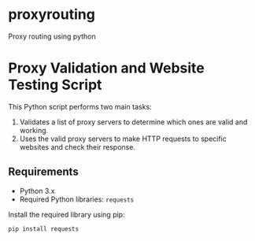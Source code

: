# proxyrouting
Proxy routing using python

# Proxy Validation and Website Testing Script

This Python script performs two main tasks: 

1. Validates a list of proxy servers to determine which ones are valid and working.
2. Uses the valid proxy servers to make HTTP requests to specific websites and check their response.

## Requirements

- Python 3.x
- Required Python libraries: `requests`

Install the required library using pip:
```bash
pip install requests

